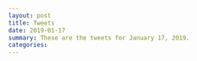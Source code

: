 ```yaml
---
layout: post
title: Tweets
date: 2019-01-17
summary: These are the tweets for January 17, 2019.
categories:
---
```


